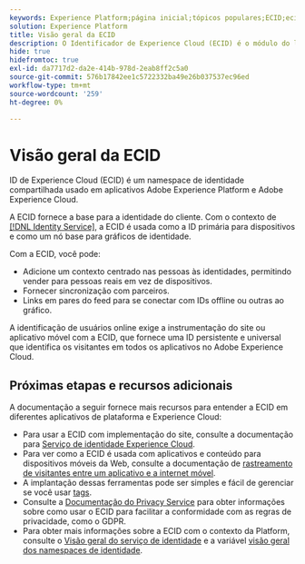 ```yaml
---
keywords: Experience Platform;página inicial;tópicos populares;ECID;ecid
solution: Experience Platform
title: Visão geral da ECID
description: O Identificador de Experience Cloud (ECID) é o módulo do lado do cliente que fornece acesso ao gerenciamento de identidades, atendendo a três funções principais.
hide: true
hidefromtoc: true
exl-id: da7717d2-da2e-414b-978d-2eab8ff2c5a0
source-git-commit: 576b17842ee1c5722332ba49e26b037537ec96ed
workflow-type: tm+mt
source-wordcount: '259'
ht-degree: 0%

---
```


# Visão geral da ECID

ID de Experience Cloud (ECID) é um namespace de identidade compartilhada usado em aplicativos Adobe Experience Platform e Adobe Experience Cloud.

A ECID fornece a base para a identidade do cliente. Com o contexto de [[!DNL Identity Service]](../home.md), a ECID é usada como a ID primária para dispositivos e como um nó base para gráficos de identidade.

Com a ECID, você pode:

* Adicione um contexto centrado nas pessoas às identidades, permitindo vender para pessoas reais em vez de dispositivos.
* Fornecer sincronização com parceiros.
* Links em pares do feed para se conectar com IDs offline ou outras ao gráfico.

A identificação de usuários online exige a instrumentação do site ou aplicativo móvel com a ECID, que fornece uma ID persistente e universal que identifica os visitantes em todos os aplicativos no Adobe Experience Cloud.

## Próximas etapas e recursos adicionais

A documentação a seguir fornece mais recursos para entender a ECID em diferentes aplicativos de plataforma e Experience Cloud:

* Para usar a ECID com implementação do site, consulte a documentação para [Serviço de identidade Experience Cloud](https://experienceleague.adobe.com/docs/id-service/using/home.html?lang=pt-BR).
* Para ver como a ECID é usada com aplicativos e conteúdo para dispositivos móveis da Web, consulte a documentação de [rastreamento de visitantes entre um aplicativo e a internet móvel](https://experienceleague.adobe.com/docs/mobile-services/ios/sdk-reference-ios/hybrid-app.html#sdk-reference-ios).
* A implantação dessas ferramentas pode ser simples e fácil de gerenciar se você usar [tags](../../tags/home.md).
* Consulte a [Documentação do Privacy Service](../../privacy-service/identity-data.md) para obter informações sobre como usar o ECID para facilitar a conformidade com as regras de privacidade, como o GDPR.
* Para obter mais informações sobre a ECID com o contexto da Platform, consulte o [Visão geral do serviço de identidade](../home.md) e a variável [visão geral dos namespaces de identidade](./namespaces.md).